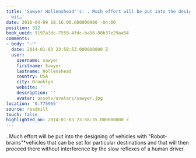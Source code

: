 ```yaml
---
title: 'Sawyer Hollenshead''s: . Much effort will be put into the designing of vehicles
  wit…'
date: 2016-04-09 18:16:00.600000000 -04:00
position: 312
book_uuid: 9197a3dc-7559-4fdc-ba86-80b37e29aa54
comments:
- body: "✅"
  date: 2014-01-03 23:58:53.000000000 Z
  user:
    username: sawyer
    firstname: Sawyer
    lastname: Hollenshead
    country: USA
    city: Brooklyn
    website: ''
    description: ''
    avatar: assets/avatars/sawyer.jpg
location: '0.775965'
source: readmill
touch: false
highlighted_on: 2014-01-03 23:58:35.000000000 Z
---
```


. Much effort will be put into the designing of vehicles with "Robot-brains"*vehicles that can be set for particular destinations and that will then proceed there without interference by the slow reflexes of a human driver.